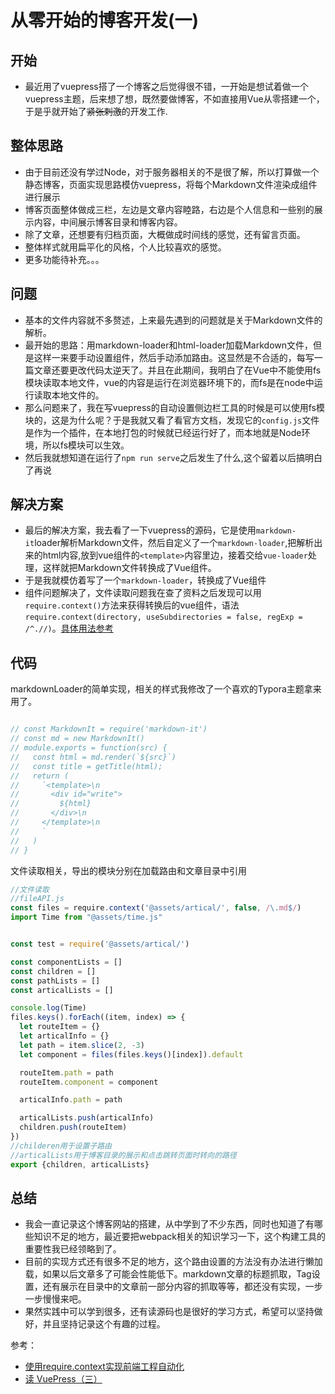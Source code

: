 # 从零开始的博客开发(一)

## 开始

- 最近用了vuepress搭了一个博客之后觉得很不错，一开始是想试着做一个vuepress主题，后来想了想，既然要做博客，不如直接用Vue从零搭建一个，于是乎就开始了~~紧张刺激~~的开发工作.

## 整体思路

- 由于目前还没有学过Node，对于服务器相关的不是很了解，所以打算做一个静态博客，页面实现思路模仿vuepress，将每个Markdown文件渲染成组件进行展示
- 博客页面整体做成三栏，左边是文章内容睦路，右边是个人信息和一些别的展示内容，中间展示博客目录和博客内容。
- 除了文章，还想要有归档页面，大概做成时间线的感觉，还有留言页面。
- 整体样式就用扁平化的风格，个人比较喜欢的感觉。
- 更多功能待补充。。。

## 问题

- 基本的文件内容就不多赘述，上来最先遇到的问题就是关于Markdown文件的解析。
- 最开始的思路：用markdown-loader和html-loader加载Markdown文件，但是这样一来要手动设置组件，然后手动添加路由。这显然是不合适的，每写一篇文章还要更改代码太逆天了。并且在此期间，我明白了在Vue中不能使用fs模块读取本地文件，vue的内容是运行在浏览器环境下的，而fs是在node中运行读取本地文件的。
- 那么问题来了，我在写vuepress的自动设置侧边栏工具的时候是可以使用fs模块的，这是为什么呢？于是我就又看了看官方文档，发现它的`config.js`文件是作为一个插件，在本地打包的时候就已经运行好了，而本地就是Node环境，所以fs模块可以生效。
- 然后我就想知道在运行了`npm run serve`之后发生了什么,这个留着以后搞明白了再说

## 解决方案
- 最后的解决方案，我去看了一下vuepress的源码，它是使用`markdown-it`loader解析Markdown文件，然后自定义了一个`markdown-loader`,把解析出来的html内容,放到vue组件的`<template>`内容里边，接着交给`vue-loader`处理，这样就把Markdown文件转换成了Vue组件。
- 于是我就模仿着写了一个`markdown-loader`，转换成了Vue组件
- 组件问题解决了，文件读取问题我在查了资料之后发现可以用`require.context()`方法来获得转换后的vue组件，语法`require.context(directory, useSubdirectories = false, regExp = /^.//)`。[具体用法参考](https://www.jianshu.com/p/c894ea00dfec)

## 代码
markdownLoader的简单实现，相关的样式我修改了一个喜欢的Typora主题拿来用了。
```javascript

// const MarkdownIt = require('markdown-it')
// const md = new MarkdownIt()
// module.exports = function(src) {
//   const html = md.render(`${src}`)
//   const title = getTitle(html);
//   return (
//     `<template>\n
//       <div id="write">
//         ${html}
//       </div>\n
//     </template>\n
//     `
//   )
// }

```


文件读取相关，导出的模块分别在加载路由和文章目录中引用
```javascript
//文件读取
//fileAPI.js
const files = require.context('@assets/artical/', false, /\.md$/)
import Time from "@assets/time.js"


const test = require('@assets/artical/')

const componentLists = []
const children = []
const pathLists = []
const articalLists = []

console.log(Time)
files.keys().forEach((item, index) => {
  let routeItem = {}
  let articalInfo = {}
  let path = item.slice(2, -3)
  let component = files(files.keys()[index]).default

  routeItem.path = path
  routeItem.component = component

  articalInfo.path = path 

  articalLists.push(articalInfo)
  children.push(routeItem)
})
//childeren用于设置子路由
//articalLists用于博客目录的展示和点击跳转页面时转向的路径
export {children, articalLists} 

```

## 总结
- 我会一直记录这个博客网站的搭建，从中学到了不少东西，同时也知道了有哪些知识不足的地方，最近要把webpack相关的知识学习一下，这个构建工具的重要性我已经领略到了。
- 目前的实现方式还有很多不足的地方，这个路由设置的方法没有办法进行懒加载，如果以后文章多了可能会性能低下。markdown文章的标题抓取，Tag设置，还有展示在目录中的文章前一部分内容的抓取等等，都还没有实现，一步一步慢慢来吧。
- 果然实践中可以学到很多，还有读源码也是很好的学习方式，希望可以坚持做好，并且坚持记录这个有趣的过程。
  
参考：
- [使用require.context实现前端工程自动化](https://www.jianshu.com/p/c894ea00dfec)
- [读 VuePress（三）](https://www.jianshu.com/p/a95c04a68d14) 
